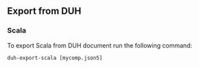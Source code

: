 ## Export from DUH

### Scala

To export Scala from DUH document run the following command:

```
duh-export-scala [mycomp.json5]
```
